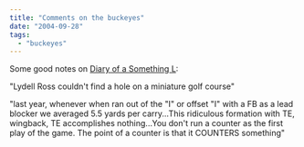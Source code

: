 ```yaml
---
title: "Comments on the buckeyes"
date: "2004-09-28"
tags: 
  - "buckeyes"
---
```


Some good notes on [Diary of a Something L](http://diaryofa1l.mikeshecket.com/2004/09/hey-mike-say-something-aboutbuckeyes.html "Diary of a Something L"):

"Lydell Ross couldn't find a hole on a miniature golf course"

"last year, whenever when ran out of the "I" or offset "I" with a FB as a lead blocker we averaged 5.5 yards per carry...This ridiculous formation with TE, wingback, TE accomplishes nothing...You don't run a counter as the first play of the game. The point of a counter is that it COUNTERS something"
